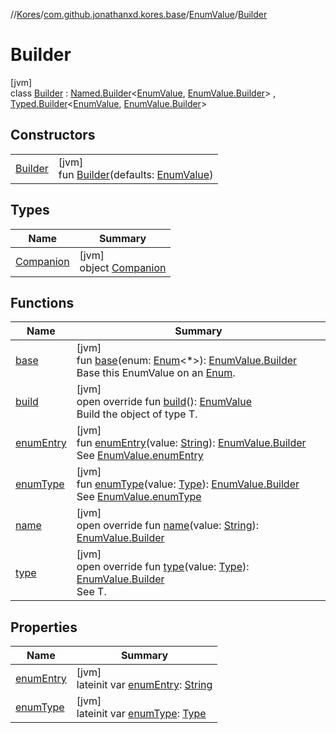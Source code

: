 //[Kores](../../../../index.md)/[com.github.jonathanxd.kores.base](../../index.md)/[EnumValue](../index.md)/[Builder](index.md)

# Builder

[jvm]\
class [Builder](index.md) : [Named.Builder](../../-named/-builder/index.md)<[EnumValue](../index.md), [EnumValue.Builder](index.md)> , [Typed.Builder](../../-typed/-builder/index.md)<[EnumValue](../index.md), [EnumValue.Builder](index.md)>

## Constructors

| | |
|---|---|
| [Builder](-builder.md) | [jvm]<br>fun [Builder](-builder.md)(defaults: [EnumValue](../index.md)) |

## Types

| Name | Summary |
|---|---|
| [Companion](-companion/index.md) | [jvm]<br>object [Companion](-companion/index.md) |

## Functions

| Name | Summary |
|---|---|
| [base](base.md) | [jvm]<br>fun [base](base.md)(enum: [Enum](https://kotlinlang.org/api/latest/jvm/stdlib/kotlin/-enum/index.html)<*>): [EnumValue.Builder](index.md)<br>Base this EnumValue on an [Enum](https://kotlinlang.org/api/latest/jvm/stdlib/kotlin/-enum/index.html). |
| [build](build.md) | [jvm]<br>open override fun [build](build.md)(): [EnumValue](../index.md)<br>Build the object of type T. |
| [enumEntry](enum-entry.md) | [jvm]<br>fun [enumEntry](enum-entry.md)(value: [String](https://kotlinlang.org/api/latest/jvm/stdlib/kotlin/-string/index.html)): [EnumValue.Builder](index.md)<br>See [EnumValue.enumEntry](../enum-entry.md) |
| [enumType](enum-type.md) | [jvm]<br>fun [enumType](enum-type.md)(value: [Type](https://docs.oracle.com/javase/8/docs/api/java/lang/reflect/Type.html)): [EnumValue.Builder](index.md)<br>See [EnumValue.enumType](../enum-type.md) |
| [name](name.md) | [jvm]<br>open override fun [name](name.md)(value: [String](https://kotlinlang.org/api/latest/jvm/stdlib/kotlin/-string/index.html)): [EnumValue.Builder](index.md) |
| [type](type.md) | [jvm]<br>open override fun [type](type.md)(value: [Type](https://docs.oracle.com/javase/8/docs/api/java/lang/reflect/Type.html)): [EnumValue.Builder](index.md)<br>See T. |

## Properties

| Name | Summary |
|---|---|
| [enumEntry](enum-entry.md) | [jvm]<br>lateinit var [enumEntry](enum-entry.md): [String](https://kotlinlang.org/api/latest/jvm/stdlib/kotlin/-string/index.html) |
| [enumType](enum-type.md) | [jvm]<br>lateinit var [enumType](enum-type.md): [Type](https://docs.oracle.com/javase/8/docs/api/java/lang/reflect/Type.html) |
